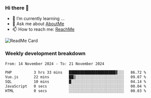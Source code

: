 ### Hi there 👋

- 🌱 I’m currently learning ...
- 💬 Ask me about [AboutMe](https://www.itzcy.com/about)
- 📫 How to reach me: [ReachMe](https://www.itzcy.com/about)

![ReadMe Card](https://github-readme-stats-ten-gilt.vercel.app/api?username=SuperChenYun&show_icons=true&title_color=fff&icon_color=79ff97&text_color=9f9f9f&bg_color=151515&hide_border=true)

### Weekly development breakdown
<!--START_SECTION:waka-->

```txt
From: 14 November 2024 - To: 21 November 2024

PHP          3 hrs 33 mins   █████████████████████▓░░░   86.72 %
Vue.js       22 mins         ██▒░░░░░░░░░░░░░░░░░░░░░░   09.07 %
SQL          10 mins         █░░░░░░░░░░░░░░░░░░░░░░░░   04.14 %
JavaScript   0 secs          ░░░░░░░░░░░░░░░░░░░░░░░░░   00.04 %
HTML         0 secs          ░░░░░░░░░░░░░░░░░░░░░░░░░   00.03 %
```

<!--END_SECTION:waka-->
